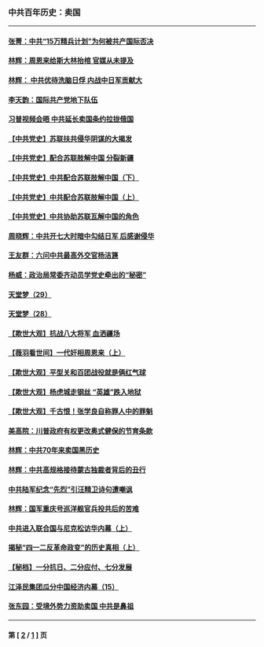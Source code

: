 ### 中共百年历史：卖国
---
#### [张菁：中共“15万精兵计划”为何被共产国际否决](../../pages/nf1176117/n13967677.md?08100430) 
#### [林辉：周恩来给斯大林抬棺 官媒从未提及](../../pages/nf1176117/n13961173.md?08100430) 
#### [林辉： 中共优待洗脑日俘 内战中日军贡献大](../../pages/nf1176117/n13624644.md?08100430) 
#### [李天韵：国际共产党地下队伍](../../pages/nf1176117/n13611808.md?08100430) 
#### [习普视频会晤 中共延长卖国条约拉拢俄国](../../pages/nf1176117/n13060971.md?08100430) 
#### [【中共党史】苏联扶共侵华阴谋的大揭发](../../pages/nf1176117/n13056050.md?08100430) 
#### [【中共党史】配合苏联肢解中国 分裂新疆](../../pages/nf1176117/n13040700.md?08100430) 
#### [【中共党史】中共配合苏联肢解中国（下）](../../pages/nf1176117/n13035660.md?08100430) 
#### [【中共党史】中共配合苏联肢解中国（上）](../../pages/nf1176117/n13030262.md?08100430) 
#### [【中共党史】中共协助苏联瓦解中国的角色](../../pages/nf1176117/n13018109.md?08100430) 
#### [周晓辉：中共开七大时暗中勾结日军 后感谢侵华](../../pages/nf1176117/n12921960.md?08100430) 
#### [王友群：六问中共最高外交官杨洁篪](../../pages/nf1176117/n12836495.md?08100430) 
#### [杨威：政治局常委齐动员学党史牵出的“秘密”](../../pages/nf1176117/n12764642.md?08100430) 
#### [天堂梦（29）](../../pages/nf1176117/n12408465.md?08100430) 
#### [天堂梦（28）](../../pages/nf1176117/n12408309.md?08100430) 
#### [【欺世大观】抗战八大将军 血洒疆场](../../pages/nf1176117/n12357044.md?08100430) 
#### [【薇羽看世间】一代奸相周恩来（上）](../../pages/nf1176117/n12401109.md?08100430) 
#### [【欺世大观】平型关和百团战役就是俩红气球](../../pages/nf1176117/n12359157.md?08100430) 
#### [【欺世大观】杨虎城走钢丝 “英雄”跌入地狱](../../pages/nf1176117/n12358840.md?08100430) 
#### [【欺世大观】千古恨！张学良自称罪人中的罪魁](../../pages/nf1176117/n12358629.md?08100430) 
#### [美高院：川普政府有权更改奥式健保的节育条款](../../pages/nf1176117/n12242171.md?08100430) 
#### [林辉：中共70年来卖国黑历史](../../pages/nf1176117/n11552181.md?08100430) 
#### [林辉：中共高规格接待蒙古独裁者背后的丑行](../../pages/nf1176117/n11225005.md?08100430) 
#### [中共陆军纪念“先烈”引汪精卫诗句遭嘲讽](../../pages/nf1176117/n11153345.md?08100430) 
#### [林辉：国军重庆号巡洋舰官兵投共后的苦难](../../pages/nf1176117/n10997801.md?08100430) 
#### [中共进入联合国与尼克松访华内幕（上）](../../pages/nf1176117/n10138788.md?08100430) 
#### [揭秘“四一二反革命政变”的历史真相（上）](../../pages/nf1176117/n9996650.md?08100430) 
#### [【秘档】一分抗日、二分应付、七分发展](../../pages/nf1176117/n9331484.md?08100430) 
#### [江泽民集团瓜分中国经济内幕（15）](../../pages/nf1176117/n9268584.md?08100430) 
#### [张东园：受境外势力资助卖国 中共是鼻祖](../../pages/nf1176117/n9272480.md?08100430) 

---
#### 第 [ [2](./2.md?08100430) / [1](./1.md?08100430) ] 页
